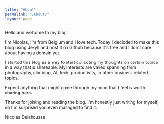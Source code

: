 ```yaml
---
title: "About"
permalink: "/about/"
layout: page
---
```


Hello and welcome to my blog.

I'm Nicolas, I'm from Belgium and I love tech. Today I decicded to make this blog using Jekyll and host it on Github because it's free and I don't care about having a domain yet.

I started this blog as a way to start collecting my thoughts on certain topics in a way that is shareable. My interests are varied spanning from photography, climbing, AI, tech, productivity, to other business related topics. 

Expect anything that might come through my mind that I feel is worth sharing here.

Thanks for joining and reading the blog. I'm honestly just writing for myself, so I'm surprised you even managed to find it.

Nicolas Delahousse
